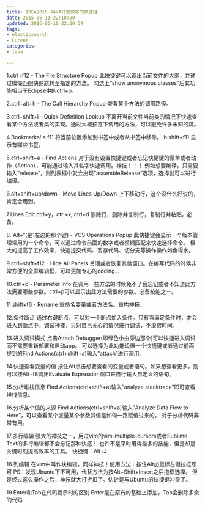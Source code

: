 ```yaml
---
title: IDEA2015 JAVA开发效率的快捷键
date: 2015-06-11 22:18:00
updated: 2016-06-10 22:20:54
tags: 
- elasticsearch
- Lucene
categories: 
- java

---
```

1.ctrl+f12 - The File Structure Popup
此快捷键可以调出当前文件的大纲，并通过模糊匹配快速跳转至指定的方法。
勾选上“show anonymous classes”后其功能相当于Eclipse中的ctrl+o。

2.ctrl+alt+h - The Call Hierarchy Popup
查看某个方法的调用路径。

3.ctrl+shift+i - Quick Definition Lookup
不离开当前文件当前类的情况下快速查看某个方法或者类的实现。通过大概预览下调用的方法，可以避免许多未知的坑。


<!--more-->


4.Bookmarks!
a.f11
将当前位置添加到书签中或者从书签中移除。
b.shift+f11
显示有哪些书签。

5.ctrl+shift+a - Find Actions
对于没有设置快捷键或者忘记快捷键的菜单或者动作（Action），可能通过输入其名字快速调用。神技！！！
例如想要编译，只需要输入”release”，则列表框中就会出现”assembleRelease”选项，选择就可以进行编译。

6.alt+shift+up/down - Move Lines Up/Down
上下移动行，这个没什么好说的，肯定会用到。

7.Lines Edit
ctrl+y，ctrl+x, ctrl+d
删除行，删除并复制行，复制行并粘贴，必备。

8.`Alt+“(是1左边的那个键) - VCS Operations Popup
此快捷键会显示一个版本管理常用的一个命令，可以通过命令前面的数字或者模糊匹配来快速选择命令。
极大的提高了工作效率，快速提交代码、暂存代码、切分支等操作操作如鱼得水。

9.ctrl+shift+f12 - Hide All Panels
关闭或者恢复其他窗口。在编写代码的时候非常方便的全屏编辑框，可以更加专心的coding…

10.ctrl+p - Parameter Info
在调用一些方法的时候免不了会忘记或者不知道此方法需要哪些参数。ctrl+p可以显示出此方法需要的参数。必备技能之一。

11.shift+f6 - Rename
重命名变量或者方法名。重构神技。

12.条件断点
通过右键断点，可以对一个断点加入条件。只有当满足条件时，才会进入到断点中。调试神技，只对自己关心的情况进行调试，不浪费时间。

13.进入调试模式
点击Attach Debugger(即绿色小虫旁边那个)可以快速进入调试而不需要重新部署和启动app。
可以选择为此功能设置一个快捷键或者通过前面提到的Find Actions(ctrl+shift+a)输入”attach”进行调用。

14.快速查看变量的值
按住Alt点击想要查看的变量或者语句。如果想查看更多，则可以按Alt+f8调出Evaluate Expression窗口来自行输入自定义的语句。

15.分析堆栈信息
Find Actions(ctrl+shift+a)输入”analyze stacktrace”即可查看堆栈信息。

16.分析某个值的来源
Find Actions(ctrl+shift+a)输入”Analyze Data Flow to Here”，可以查看某个变量某个参数其值是如何一路赋值过来的。
对于分析代码非常有用。

17.多行编辑
强大的神技之一，用过vim的vim-multiple-cursors或者Sublime Text的多行编辑都不会忘记那种快感！ 也许不是平时用得最多的技能，但是却是关键时刻提高效率的工具。
快捷键：Alt+J

18.列编辑
在vim中叫作块编辑，同样神技！使用方法：按住Alt加鼠标左键拉框即可
PS：发现Ubuntu下不可用，代替方法为按Alt+Shift+Insert之后拖框选择。
但是经过这么操作之后，神技就大打折扣了。估计是与Ubuntu的快捷键冲突了。

19.Enter和Tab在代码提示时的区别
Enter是在原有的基础上添加，Tab会删除多余的代码